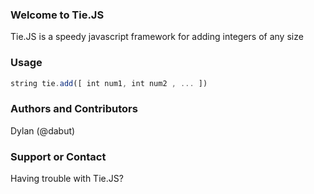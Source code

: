 ### Welcome to Tie.JS
Tie.JS is a speedy javascript framework for adding integers of any size

### Usage
```javascript
string tie.add([ int num1, int num2 , ... ])
```

### Authors and Contributors
Dylan (@dabut)

### Support or Contact
Having trouble with Tie.JS?

